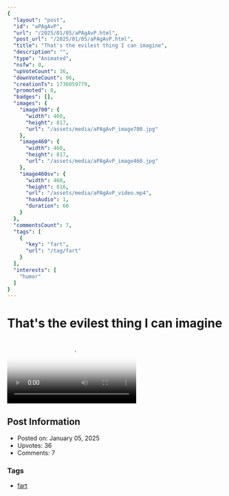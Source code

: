 ```yaml
---
{
  "layout": "post",
  "id": "aPAgAvP",
  "url": "/2025/01/05/aPAgAvP.html",
  "post_url": "/2025/01/05/aPAgAvP.html",
  "title": "That's the evilest thing I can imagine",
  "description": "",
  "type": "Animated",
  "nsfw": 0,
  "upVoteCount": 36,
  "downVoteCount": 96,
  "creationTs": 1736059779,
  "promoted": 0,
  "badges": [],
  "images": {
    "image700": {
      "width": 460,
      "height": 817,
      "url": "/assets/media/aPAgAvP_image700.jpg"
    },
    "image460": {
      "width": 460,
      "height": 817,
      "url": "/assets/media/aPAgAvP_image460.jpg"
    },
    "image460sv": {
      "width": 460,
      "height": 816,
      "url": "/assets/media/aPAgAvP_video.mp4",
      "hasAudio": 1,
      "duration": 60
    }
  },
  "commentsCount": 7,
  "tags": [
    {
      "key": "fart",
      "url": "/tag/fart"
    }
  ],
  "interests": [
    "humor"
  ]
}
---
```


# That's the evilest thing I can imagine

<video controls playsinline loop poster="/assets/media/aPAgAvP_image460.jpg">
  <source src="/assets/media/aPAgAvP_video.mp4" type="video/mp4">
  Your browser does not support the video tag.
</video>

## Post Information

- Posted on: January 05, 2025
- Upvotes: 36
- Comments: 7

### Tags

- [fart](/tag/fart)
